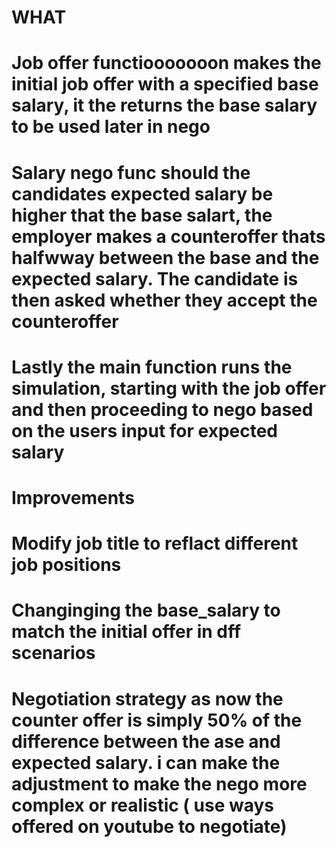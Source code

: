 # WHAT
# Job offer functiooooooon makes the initial job offer with a specified base salary, it the returns the base salary to be used later in nego
# Salary nego func should the candidates expected salary be higher that the base salart, the employer makes a counteroffer thats halfwway between the base and the expected salary. The candidate is then asked whether they accept the counteroffer
# Lastly the main function runs the simulation, starting with the job offer and then proceeding to nego based on the users input for expected salary

# Improvements 
# Modify job title to reflact different job positions
# Changinging the base_salary to match the initial offer in dff scenarios
# Negotiation strategy as now the counter offer is simply 50% of the difference between the ase and expected salary. i can make the adjustment to make the nego more complex or realistic ( use ways offered on youtube to negotiate)

